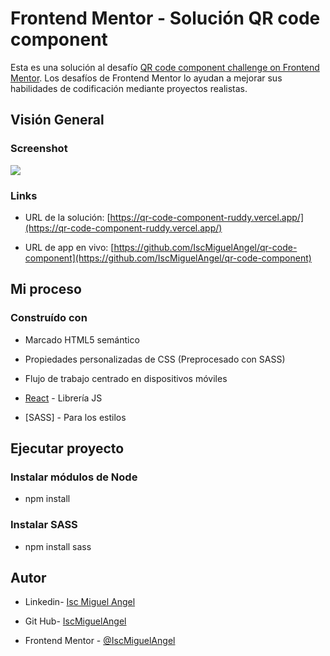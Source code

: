 # Frontend Mentor - Solución QR code component


Esta es una solución al desafío [QR code component challenge on Frontend Mentor](https://www.frontendmentor.io/challenges/qr-code-component-iux_sIO_H). Los desafíos de Frontend Mentor lo ayudan a mejorar sus habilidades de codificación mediante proyectos realistas.

  

## Visión General

### Screenshot

![](./screenshot.jpg)

  

### Links

- URL de la solución: [https://qr-code-component-ruddy.vercel.app/](https://qr-code-component-ruddy.vercel.app/)

- URL de app en vivo: [https://github.com/IscMiguelAngel/qr-code-component](https://github.com/IscMiguelAngel/qr-code-component)

  

## Mi proceso

### Construído con


- Marcado HTML5 semántico

- Propiedades personalizadas de CSS (Preprocesado con SASS)

- Flujo de trabajo centrado en dispositivos móviles

- [React](https://reactjs.org/) - Librería JS
- [SASS] - Para los estilos

  
## Ejecutar proyecto
  ### Instalar módulos de Node
  - npm install
  ### Instalar SASS
  - npm install sass


## Autor

  

- Linkedin- [Isc Miguel Angel](https://www.linkedin.com/in/isc-miguel-angel)

- Git Hub- [IscMiguelAngel](https://github.com/IscMiguelAngel)

- Frontend Mentor - [@IscMiguelAngel](https://www.frontendmentor.io/profile/IscMiguelAngel)
